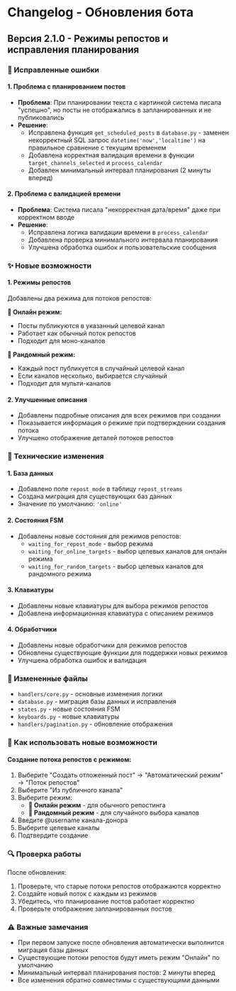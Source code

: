 # Changelog - Обновления бота

## Версия 2.1.0 - Режимы репостов и исправления планирования

### 🐛 Исправленные ошибки

#### 1. Проблема с планированием постов
- **Проблема**: При планировании текста с картинкой система писала "успешно", но посты не отображались в запланированных и не публиковались
- **Решение**: 
  - Исправлена функция `get_scheduled_posts` в `database.py` - заменен некорректный SQL запрос `datetime('now','localtime')` на правильное сравнение с текущим временем
  - Добавлена корректная валидация времени в функции `target_channels_selected` и `process_calendar`
  - Добавлен минимальный интервал планирования (2 минуты вперед)

#### 2. Проблема с валидацией времени
- **Проблема**: Система писала "некорректная дата/время" даже при корректном вводе
- **Решение**:
  - Исправлена логика валидации времени в `process_calendar`
  - Добавлена проверка минимального интервала планирования
  - Улучшена обработка ошибок и пользовательские сообщения

### ✨ Новые возможности

#### 1. Режимы репостов
Добавлены два режима для потоков репостов:

**🔄 Онлайн режим:**
- Посты публикуются в указанный целевой канал
- Работает как обычный поток репостов
- Подходит для моно-каналов

**🎲 Рандомный режим:**
- Каждый пост публикуется в случайный целевой канал
- Если каналов несколько, выбирается случайный
- Подходит для мульти-каналов

#### 2. Улучшенные описания
- Добавлены подробные описания для всех режимов при создании
- Показывается информация о режиме при подтверждении создания потока
- Улучшено отображение деталей потоков репостов

### 🔧 Технические изменения

#### 1. База данных
- Добавлено поле `repost_mode` в таблицу `repost_streams`
- Создана миграция для существующих баз данных
- Значение по умолчанию: `'online'`

#### 2. Состояния FSM
- Добавлены новые состояния для режимов репостов:
  - `waiting_for_repost_mode` - выбор режима
  - `waiting_for_online_targets` - выбор целевых каналов для онлайн режима
  - `waiting_for_random_targets` - выбор целевых каналов для рандомного режима

#### 3. Клавиатуры
- Добавлены новые клавиатуры для выбора режимов репостов
- Добавлена информационная клавиатура с описанием режимов

#### 4. Обработчики
- Добавлены новые обработчики для режимов репостов
- Обновлены существующие функции для поддержки новых режимов
- Улучшена обработка ошибок и валидация

### 📁 Измененные файлы

- `handlers/core.py` - основные изменения логики
- `database.py` - миграция базы данных и исправления
- `states.py` - новые состояния FSM
- `keyboards.py` - новые клавиатуры
- `handlers/pagination.py` - обновление отображения

### 🚀 Как использовать новые возможности

#### Создание потока репостов с режимом:

1. Выберите "Создать отложенный пост" → "Автоматический режим" → "Поток репостов"
2. Выберите "Из публичного канала"
3. Выберите режим:
   - **🔄 Онлайн режим** - для обычного репостинга
   - **🎲 Рандомный режим** - для случайного выбора каналов
4. Введите @username канала-донора
5. Выберите целевые каналы
6. Подтвердите создание

### 🔍 Проверка работы

После обновления:
1. Проверьте, что старые потоки репостов отображаются корректно
2. Создайте новый поток с каждым из режимов
3. Убедитесь, что планирование постов работает корректно
4. Проверьте отображение запланированных постов

### ⚠️ Важные замечания

- При первом запуске после обновления автоматически выполнится миграция базы данных
- Существующие потоки репостов будут иметь режим "Онлайн" по умолчанию
- Минимальный интервал планирования постов: 2 минуты вперед
- Все изменения обратно совместимы с существующими данными